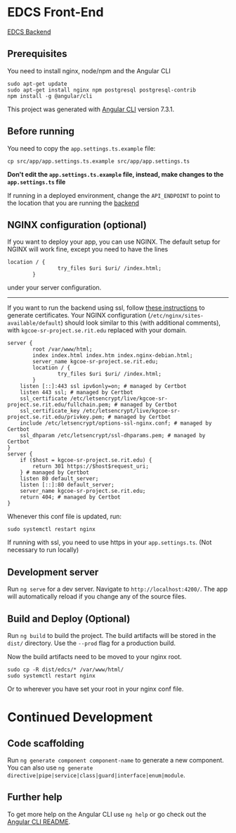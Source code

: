 # EDCS Front-End
[EDCS Backend](https://github.com/Jss7268/KGCOESeniorProjectAPI)

## Prerequisites
You need to install nginx, node/npm and the Angular CLI
```
sudo apt-get update
sudo apt-get install nginx npm postgresql postgresql-contrib
npm install -g @angular/cli
```

This project was generated with [Angular CLI](https://github.com/angular/angular-cli) version 7.3.1.

## Before running
You need to copy the `app.settings.ts.example` file:
```
cp src/app/app.settings.ts.example src/app/app.settings.ts
```
__Don't edit the `app.settings.ts.example` file, instead, make changes to the `app.settings.ts` file__

If running in a deployed environment, change the `API_ENDPOINT` to point to the location that you are running the [backend](https://github.com/Jss7268/KGCOESeniorProjectAPI)

## NGINX configuration (optional)

If you want to deploy your app, you can use NGINX. The default setup for NGINX will work fine, except you need to have the lines
```
location / {
                try_files $uri $uri/ /index.html;
        }
```
under your server configuration.

---
If you want to run the backend using ssl, follow [these instructions](https://www.nginx.com/blog/using-free-ssltls-certificates-from-lets-encrypt-with-nginx/) to generate certificates.
Your NGINX configuration (`/etc/nginx/sites-available/default`) should look similar to this (with additional comments), with `kgcoe-sr-project.se.rit.edu` replaced with your domain.
```
server {
        root /var/www/html;
        index index.html index.htm index.nginx-debian.html;
        server_name kgcoe-sr-project.se.rit.edu;
        location / {
                try_files $uri $uri/ /index.html;
        }
    listen [::]:443 ssl ipv6only=on; # managed by Certbot
    listen 443 ssl; # managed by Certbot
    ssl_certificate /etc/letsencrypt/live/kgcoe-sr-project.se.rit.edu/fullchain.pem; # managed by Certbot
    ssl_certificate_key /etc/letsencrypt/live/kgcoe-sr-project.se.rit.edu/privkey.pem; # managed by Certbot
    include /etc/letsencrypt/options-ssl-nginx.conf; # managed by Certbot
    ssl_dhparam /etc/letsencrypt/ssl-dhparams.pem; # managed by Certbot
}
server {
    if ($host = kgcoe-sr-project.se.rit.edu) {
        return 301 https://$host$request_uri;
    } # managed by Certbot
    listen 80 default_server;
    listen [::]:80 default_server;
    server_name kgcoe-sr-project.se.rit.edu;
    return 404; # managed by Certbot
}
```
Whenever this conf file is updated, run:
```
sudo systemctl restart nginx
```
If running with ssl, you need to use https in your `app.settings.ts`. (Not necessary to run locally)

## Development server

Run `ng serve` for a dev server. Navigate to `http://localhost:4200/`. The app will automatically reload if you change any of the source files.

## Build and Deploy (Optional)

Run `ng build` to build the project. The build artifacts will be stored in the `dist/` directory. Use the `--prod` flag for a production build.

Now the build artifacts need to be moved to your nginx root.
```
sudo cp -R dist/edcs/* /var/www/html/
sudo systemctl restart nginx
```
Or to wherever you have set your root in your nginx conf file.

# Continued Development

## Code scaffolding

Run `ng generate component component-name` to generate a new component. You can also use `ng generate directive|pipe|service|class|guard|interface|enum|module`.

## Further help

To get more help on the Angular CLI use `ng help` or go check out the [Angular CLI README](https://github.com/angular/angular-cli/blob/master/README.md).
